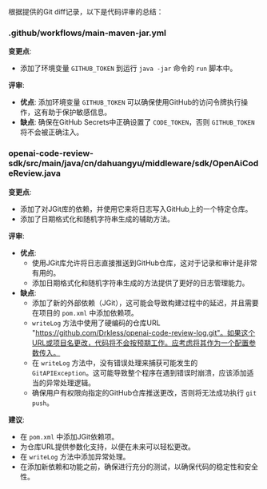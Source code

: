 根据提供的Git diff记录，以下是代码评审的总结：

### .github/workflows/main-maven-jar.yml
**变更点**:
- 添加了环境变量 `GITHUB_TOKEN` 到运行 `java -jar` 命令的 `run` 脚本中。

**评审**:
- **优点**: 添加环境变量 `GITHUB_TOKEN` 可以确保使用GitHub的访问令牌执行操作，这有助于保护敏感信息。
- **缺点**: 确保在GitHub Secrets中正确设置了 `CODE_TOKEN`，否则 `GITHUB_TOKEN` 将不会被正确注入。

### openai-code-review-sdk/src/main/java/cn/dahuangyu/middleware/sdk/OpenAiCodeReview.java
**变更点**:
- 添加了对JGit库的依赖，并使用它来将日志写入GitHub上的一个特定仓库。
- 添加了日期格式化和随机字符串生成的辅助方法。

**评审**:
- **优点**:
  - 使用JGit库允许将日志直接推送到GitHub仓库，这对于记录和审计是非常有用的。
  - 添加日期格式化和随机字符串生成的方法提供了更好的日志管理能力。
- **缺点**:
  - 添加了新的外部依赖（JGit），这可能会导致构建过程中的延迟，并且需要在项目的 `pom.xml` 中添加依赖项。
  - `writeLog` 方法中使用了硬编码的仓库URL "https://github.com/Drkless/openai-code-review-log.git"。如果这个URL或项目名更改，代码将不会按预期工作。应考虑将其作为一个配置参数传入。
  - 在 `writeLog` 方法中，没有错误处理来捕获可能发生的 `GitAPIException`。这可能导致整个程序在遇到错误时崩溃，应该添加适当的异常处理逻辑。
  - 确保用户有权限向指定的GitHub仓库推送更改，否则将无法成功执行 `git push`。

**建议**:
- 在 `pom.xml` 中添加JGit依赖项。
- 为仓库URL提供参数化支持，以便在未来可以轻松更改。
- 在 `writeLog` 方法中添加异常处理。
- 在添加新依赖和功能之前，确保进行充分的测试，以确保代码的稳定性和安全性。